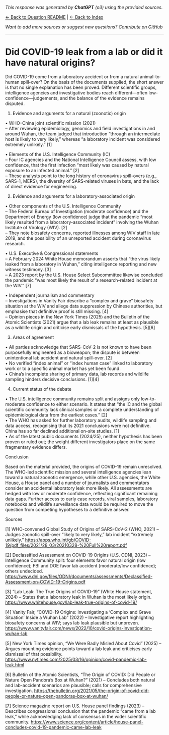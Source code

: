<!-- 
Generated by: chatgpt
Model: o3
Prompt type: sources
Generated at: 2025-06-10T20:20:34.089719
-->

*This response was generated by **ChatGPT** (o3) using the provided sources.*

[← Back to Question README](README.md) | [← Back to Index](../README.md)

*Want to add more sources or suggest new questions? [Contribute on GitHub](https://github.com/justinwest/SuggestedSources)*

---

# Did COVID-19 leak from a lab or did it have natural origins?

Did COVID-19 come from a laboratory accident or from a natural animal-to-human spill-over?  On the basis of the documents supplied, the short answer is that no single explanation has been proved.  Different scientific groups, intelligence agencies and investigative bodies reach different—often low-confidence—judgements, and the balance of the evidence remains disputed.  

1. Evidence and arguments for a natural (zoonotic) origin  

• WHO–China joint scientific mission (2021)  
  – After reviewing epidemiology, genomics and field investigations in and around Wuhan, the team judged that introduction “through an intermediate host is likely to very likely,” whereas “a laboratory incident was considered extremely unlikely.” [1]  

• Elements of the U.S. Intelligence Community (IC)  
  – Four IC agencies and the National Intelligence Council assess, with low confidence, that the first infection “most likely was caused by natural exposure to an infected animal.” [2]  
  – These analysts point to the long history of coronavirus spill-overs (e.g., SARS-1, MERS), the diversity of SARS-related viruses in bats, and the lack of direct evidence for engineering.  

2. Evidence and arguments for a laboratory-associated origin  

• Other components of the U.S. Intelligence Community  
  – The Federal Bureau of Investigation (moderate confidence) and the Department of Energy (low confidence) judge that the pandemic “most likely resulted from a laboratory-associated incident” involving the Wuhan Institute of Virology (WIV). [2]  
  – They note biosafety concerns, reported illnesses among WIV staff in late 2019, and the possibility of an unreported accident during coronavirus research.  

• U.S. Executive & Congressional statements  
  – A February 2024 White House memorandum asserts that “the virus likely leaked from a laboratory in Wuhan,” citing intelligence reporting and new witness testimony. [3]  
  – A 2023 report by the U.S. House Select Subcommittee likewise concluded the pandemic “was most likely the result of a research-related incident at the WIV.” [7]  

• Independent journalism and commentary  
  – Investigations in Vanity Fair describe a “complex and grave” biosafety situation at the WIV and allege data suppression by Chinese authorities, but emphasise that definitive proof is still missing. [4]  
  – Opinion pieces in the New York Times (2025) and the Bulletin of the Atomic Scientists (2021) argue that a lab leak remains at least as plausible as a wildlife origin and criticise early dismissals of the hypothesis. [5][6]  

3. Areas of agreement  

• All parties acknowledge that SARS-CoV-2 is not known to have been purposefully engineered as a bioweapon; the dispute is between unintentional lab accident and natural spill-over. [2]  
• No verified “index animal” or “index human case” linked to laboratory work or to a specific animal market has yet been found.  
• China’s incomplete sharing of primary data, lab records and wildlife sampling hinders decisive conclusions. [1][4]  

4. Current status of the debate  

• The U.S. intelligence community remains split and assigns only low-to-moderate confidence to either scenario.  It states that “the IC and the global scientific community lack clinical samples or a complete understanding of epidemiological data from the earliest cases.” [2]  
• The WHO has asked for further laboratory audits, wildlife sampling and data access, recognising that its 2021 conclusions were not definitive.  China has so far declined additional on-site studies. [1]  
• As of the latest public documents (2024/25), neither hypothesis has been proven or ruled out; the weight different investigators place on the same fragmentary evidence differs.  

Conclusion  

Based on the material provided, the origins of COVID-19 remain unresolved.  The WHO-led scientific mission and several intelligence agencies lean toward a natural zoonotic emergence, while other U.S. agencies, the White House, a House panel and a number of journalists and commentators consider an accidental laboratory leak more likely.  All assessments are hedged with low or moderate confidence, reflecting significant remaining data gaps.  Further access to early case records, viral samples, laboratory notebooks and wildlife surveillance data would be required to move the question from competing hypotheses to a definitive answer.  

Sources  

[1] WHO-convened Global Study of Origins of SARS-CoV-2 (WHO, 2021) – Judges zoonotic spill-over “likely to very likely,” lab incident “extremely unlikely.”  https://apps.who.int/gb/COVID-19/pdf_files/2021/28_03/20210328-%20Full%20report.pdf  

[2] Declassified Assessment on COVID-19 Origins (U.S. ODNI, 2023) – Intelligence Community split: four elements favor natural origin (low confidence); FBI and DOE favor lab accident (moderate/low confidence); others undecided.  https://www.dni.gov/files/ODNI/documents/assessments/Declassified-Assessment-on-COVID-19-Origins.pdf  

[3] “Lab Leak: The True Origins of COVID-19” (White House statement, 2024) – States that a laboratory leak in Wuhan is the most likely origin.  https://www.whitehouse.gov/lab-leak-true-origins-of-covid-19/  

[4] Vanity Fair, “COVID-19 Origins: Investigating a ‘Complex and Grave Situation’ Inside a Wuhan Lab” (2022) – Investigative report highlighting biosafety concerns at WIV; says lab leak plausible but unproven.  https://www.vanityfair.com/news/2022/10/covid-origins-investigation-wuhan-lab  

[5] New York Times opinion, “We Were Badly Misled About Covid” (2025) – Argues mounting evidence points toward a lab leak and criticises early dismissal of that possibility.  https://www.nytimes.com/2025/03/16/opinion/covid-pandemic-lab-leak.html  

[6] Bulletin of the Atomic Scientists, “The Origin of COVID: Did People or Nature Open Pandora’s Box at Wuhan?” (2021) – Concludes both natural and lab-accident scenarios are plausible; calls for comprehensive investigation.  https://thebulletin.org/2021/05/the-origin-of-covid-did-people-or-nature-open-pandoras-box-at-wuhan/  

[7] Science magazine report on U.S. House panel findings (2023) – Describes congressional conclusion that the pandemic “came from a lab leak,” while acknowledging lack of consensus in the wider scientific community.  https://www.science.org/content/article/house-panel-concludes-covid-19-pandemic-came-lab-leak